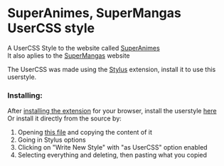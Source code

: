 # SuperAnimes, SuperMangas UserCSS style #

A UserCSS Style to the website called [SuperAnimes](https://www.superanimes.org/)<br>
It also aplies to the [SuperMangas](https://www.supermangas.site/) website

The UserCSS was made using the [Stylus](https://github.com/openstyles/stylus/blob/master/README.md#releases) extension, install it to use this userstyle.

### Installing: ###
After [installing the extension](https://github.com/openstyles/stylus/blob/master/README.md#releases) for your browser, install the userstyle [here](https://userstyles.org/styles/185897/superanimes-supermangas-usercss-from-stake2)<br>
Or install it directly from the source by:
1. Opening [this file]() and copying the content of it
2. Going in Stylus options
3. Clicking on "Write New Style" with "as UserCSS" option enabled
4. Selecting everything and deleting, then pasting what you copied
